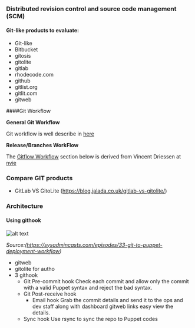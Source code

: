 
### Distributed revision control and source code management (SCM)



#### Git-like products to evaluate:

* Git-like
* Bitbucket
* gitosis
* gitolite
* gitlab
* rhodecode.com
* github
* gitlist.org
* gitlit.com
* gitweb


####Git Workflow

**General Git Workflow**

Git workflow is well describe in [here](https://www.atlassian.com/git/tutorials/comparing-workflows/centralized-workflow)

**Release/Branches WorkFlow**

The [Gitflow Workflow](http://nvie.com/posts/a-successful-git-branching-model/) section below is derived from Vincent Driessen at [nvie](http://nvie.com)

### Compare GIT products

* GitLab VS GitoLite (https://blog.jalada.co.uk/gitlab-vs-gitolite/)
### Architecture



####  Using githook


![alt text](https://d1cg27r99kkbpq.cloudfront.net/static/extra/33-git-to-puppet-deployment-workflow.png "Git WorkFlow")


*Source:(https://sysadmincasts.com/episodes/33-git-to-puppet-deployment-workflow)*

* gitweb
* gitolite for autho
* 3 githook
  * Git Pre-commit hook 
     Check each commit and allow only the commit with a valid Puppet syntax and reject the bad syntax.
  * Git Post-receive hook
    * Email hook 
      Grab the commit details and send it to the ops and dev staff along with dashboard gitweb links easy view the details.
  *   Sync hook 
      Use rsync to sync the repo to Puppet codes


  
